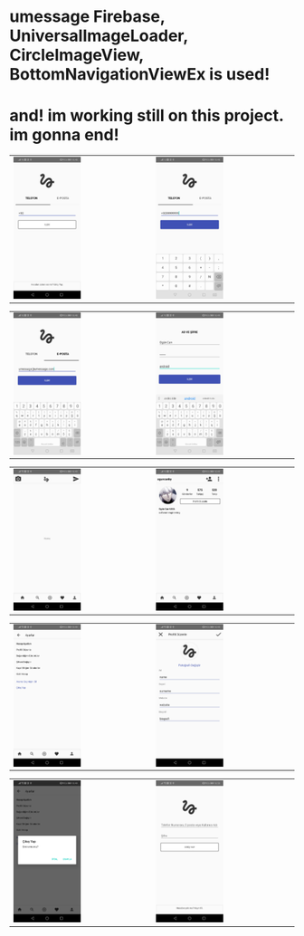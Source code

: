# umessage Firebase, UniversalImageLoader, CircleImageView, BottomNavigationViewEx is used!
# and! im working still on this project. im gonna end!
<table><tr>
<td><img src="https://github.com/oguncan/umessage/blob/master/umessageImages/1.jpg" width="50%"/> </td>
<td><img src="https://github.com/oguncan/umessage/blob/master/umessageImages/2.jpg" width="50%"/></td>
</tr></table>

<table><tr>
<td><img src="https://github.com/oguncan/umessage/blob/master/umessageImages/3.jpg" width="50%"/> </td>
<td><img src="https://github.com/oguncan/umessage/blob/master/umessageImages/4.jpg" width="50%"/></td>
</tr></table>

<table><tr>
<td><img src="https://github.com/oguncan/umessage/blob/master/umessageImages/5.jpg" width="50%"/> </td>
<td><img src="https://github.com/oguncan/umessage/blob/master/umessageImages/6.jpg" width="50%"/></td>
</tr></table>

<table><tr>
<td><img src="https://github.com/oguncan/umessage/blob/master/umessageImages/7.jpg" width="50%"/> </td>
<td><img src="https://github.com/oguncan/umessage/blob/master/umessageImages/8.jpg" width="50%"/></td>
</tr></table>

<table><tr>
<td><img src="https://github.com/oguncan/umessage/blob/master/umessageImages/9.jpg" width="50%"/> </td>
<td><img src="https://github.com/oguncan/umessage/blob/master/umessageImages/10.jpg" width="50%"/></td>
</tr></table>


